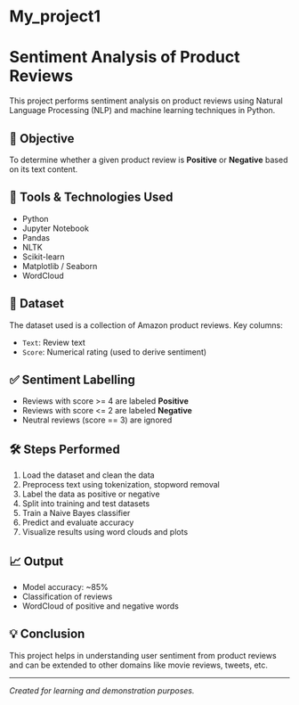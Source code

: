 # My_project1
# Sentiment Analysis of Product Reviews

This project performs sentiment analysis on product reviews using Natural Language Processing (NLP) and machine learning techniques in Python.

## 📌 Objective
To determine whether a given product review is **Positive** or **Negative** based on its text content.

## 🧰 Tools & Technologies Used
- Python
- Jupyter Notebook
- Pandas
- NLTK
- Scikit-learn
- Matplotlib / Seaborn
- WordCloud

## 📂 Dataset
The dataset used is a collection of Amazon product reviews. Key columns:
- `Text`: Review text
- `Score`: Numerical rating (used to derive sentiment)

## ✅ Sentiment Labelling
- Reviews with score >= 4 are labeled **Positive**
- Reviews with score <= 2 are labeled **Negative**
- Neutral reviews (score == 3) are ignored

## 🛠️ Steps Performed
1. Load the dataset and clean the data
2. Preprocess text using tokenization, stopword removal
3. Label the data as positive or negative
4. Split into training and test datasets
5. Train a Naive Bayes classifier
6. Predict and evaluate accuracy
7. Visualize results using word clouds and plots

## 📈 Output
- Model accuracy: ~85%
- Classification of reviews
- WordCloud of positive and negative words

## 💡 Conclusion
This project helps in understanding user sentiment from product reviews and can be extended to other domains like movie reviews, tweets, etc.

---

*Created for learning and demonstration purposes.*

